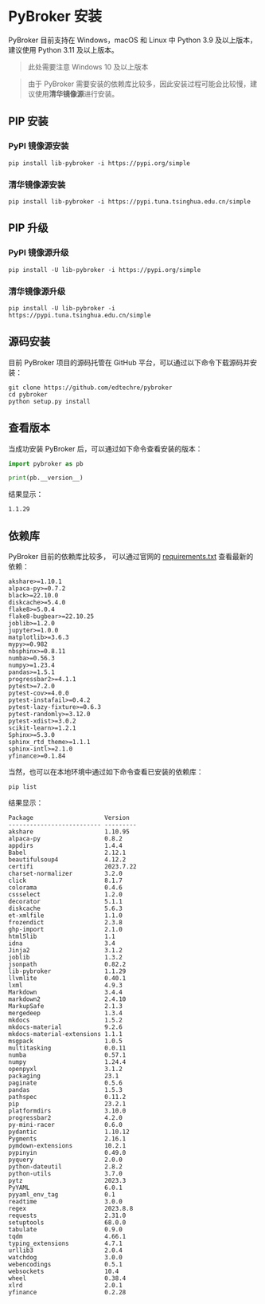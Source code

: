 # PyBroker 安装

PyBroker 目前支持在 Windows，macOS 和 Linux 中 Python 3.9 及以上版本，建议使用 Python 3.11 及以上版本。

> 此处需要注意 Windows 10 及以上版本

> 由于 PyBroker 需要安装的依赖库比较多，因此安装过程可能会比较慢，建议使用**清华镜像源**进行安装。

## PIP 安装

### PyPI 镜像源安装

``` shell
pip install lib-pybroker -i https://pypi.org/simple
```

### 清华镜像源安装

``` shell
pip install lib-pybroker -i https://pypi.tuna.tsinghua.edu.cn/simple
```

## PIP 升级

### PyPI 镜像源升级

``` shell
pip install -U lib-pybroker -i https://pypi.org/simple
```

### 清华镜像源升级

``` shell
pip install -U lib-pybroker -i https://pypi.tuna.tsinghua.edu.cn/simple
```

## 源码安装

目前 PyBroker 项目的源码托管在 GitHub 平台，可以通过以下命令下载源码并安装：

``` shell
git clone https://github.com/edtechre/pybroker
cd pybroker
python setup.py install
```

## 查看版本

当成功安装 PyBroker 后，可以通过如下命令查看安装的版本：

```python
import pybroker as pb

print(pb.__version__)
```

结果显示：

```shell
1.1.29
```

## 依赖库

PyBroker 目前的依赖库比较多，
可以通过官网的 [requirements.txt](https://github.com/edtechre/pybroker/blob/master/requirements.txt)
查看最新的依赖：

```shell
akshare>=1.10.1
alpaca-py>=0.7.2
black>=22.10.0
diskcache>=5.4.0
flake8>=5.0.4
flake8-bugbear>=22.10.25
joblib>=1.2.0
jupyter>=1.0.0
matplotlib>=3.6.3
mypy>=0.982
nbsphinx>=0.8.11
numba>=0.56.3
numpy>=1.23.4
pandas>=1.5.1
progressbar2>=4.1.1
pytest>=7.2.0
pytest-cov>=4.0.0
pytest-instafail>=0.4.2
pytest-lazy-fixture>=0.6.3
pytest-randomly>=3.12.0
pytest-xdist>=3.0.2
scikit-learn>=1.2.1
Sphinx>=5.3.0
sphinx_rtd_theme>=1.1.1
sphinx-intl>=2.1.0
yfinance>=0.1.84
```

当然，也可以在本地环境中通过如下命令查看已安装的依赖库：

```shell
pip list
```

结果显示：

```shell
Package                    Version
-------------------------- ---------
akshare                    1.10.95
alpaca-py                  0.8.2
appdirs                    1.4.4
Babel                      2.12.1
beautifulsoup4             4.12.2
certifi                    2023.7.22
charset-normalizer         3.2.0
click                      8.1.7
colorama                   0.4.6
cssselect                  1.2.0
decorator                  5.1.1
diskcache                  5.6.3
et-xmlfile                 1.1.0
frozendict                 2.3.8
ghp-import                 2.1.0
html5lib                   1.1
idna                       3.4
Jinja2                     3.1.2
joblib                     1.3.2
jsonpath                   0.82.2
lib-pybroker               1.1.29
llvmlite                   0.40.1
lxml                       4.9.3
Markdown                   3.4.4
markdown2                  2.4.10
MarkupSafe                 2.1.3
mergedeep                  1.3.4
mkdocs                     1.5.2
mkdocs-material            9.2.6
mkdocs-material-extensions 1.1.1
msgpack                    1.0.5
multitasking               0.0.11
numba                      0.57.1
numpy                      1.24.4
openpyxl                   3.1.2
packaging                  23.1
paginate                   0.5.6
pandas                     1.5.3
pathspec                   0.11.2
pip                        23.2.1
platformdirs               3.10.0
progressbar2               4.2.0
py-mini-racer              0.6.0
pydantic                   1.10.12
Pygments                   2.16.1
pymdown-extensions         10.2.1
pypinyin                   0.49.0
pyquery                    2.0.0
python-dateutil            2.8.2
python-utils               3.7.0
pytz                       2023.3
PyYAML                     6.0.1
pyyaml_env_tag             0.1
readtime                   3.0.0
regex                      2023.8.8
requests                   2.31.0
setuptools                 68.0.0
tabulate                   0.9.0
tqdm                       4.66.1
typing_extensions          4.7.1
urllib3                    2.0.4
watchdog                   3.0.0
webencodings               0.5.1
websockets                 10.4
wheel                      0.38.4
xlrd                       2.0.1
yfinance                   0.2.28
```